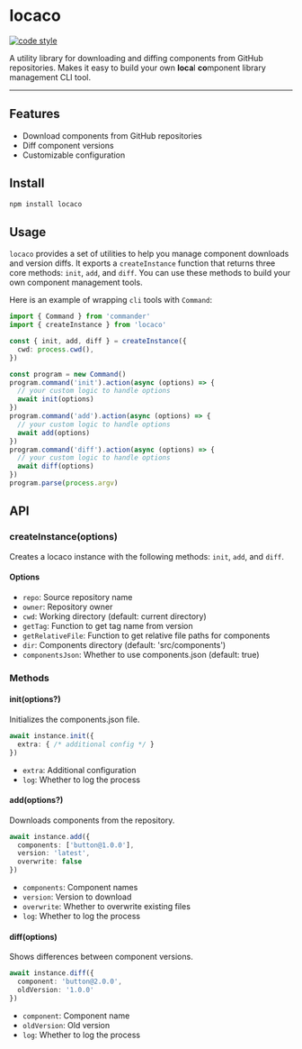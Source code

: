 # locaco

[![code style](https://antfu.me/badge-code-style.svg)](https://github.com/antfu/eslint-config)

A utility library for downloading and diffing components from GitHub repositories. Makes it easy to build your own **loca**l **co**mponent library management CLI tool.

---

## Features

- Download components from GitHub repositories
- Diff component versions
- Customizable configuration

## Install

```bash
npm install locaco
```

## Usage

`locaco` provides a set of utilities to help you manage component downloads and version diffs. It exports a `createInstance` function that returns three core methods: `init`, `add`, and `diff`. You can use these methods to build your own component management tools.

Here is an example of wrapping `cli` tools with `Command`:

```typescript
import { Command } from 'commander'
import { createInstance } from 'locaco'

const { init, add, diff } = createInstance({
  cwd: process.cwd(),
})

const program = new Command()
program.command('init').action(async (options) => {
  // your custom logic to handle options
  await init(options)
})
program.command('add').action(async (options) => {
  // your custom logic to handle options
  await add(options)
})
program.command('diff').action(async (options) => {
  // your custom logic to handle options
  await diff(options)
})
program.parse(process.argv)
```

## API

### createInstance(options)

Creates a locaco instance with the following methods: `init`, `add`, and `diff`.

#### Options

- `repo`: Source repository name
- `owner`: Repository owner
- `cwd`: Working directory (default: current directory)
- `getTag`: Function to get tag name from version
- `getRelativeFile`: Function to get relative file paths for components
- `dir`: Components directory (default: 'src/components')
- `componentsJson`: Whether to use components.json (default: true)

### Methods

#### init(options?)

Initializes the components.json file.

```typescript
await instance.init({
  extra: { /* additional config */ }
})
```

- `extra`: Additional configuration
- `log`: Whether to log the process

#### add(options?)

Downloads components from the repository.

```typescript
await instance.add({
  components: ['button@1.0.0'],
  version: 'latest',
  overwrite: false
})
```

- `components`: Component names
- `version`: Version to download
- `overwrite`: Whether to overwrite existing files
- `log`: Whether to log the process

#### diff(options)

Shows differences between component versions.

```typescript
await instance.diff({
  component: 'button@2.0.0',
  oldVersion: '1.0.0'
})
```

- `component`: Component name
- `oldVersion`: Old version
- `log`: Whether to log the process
